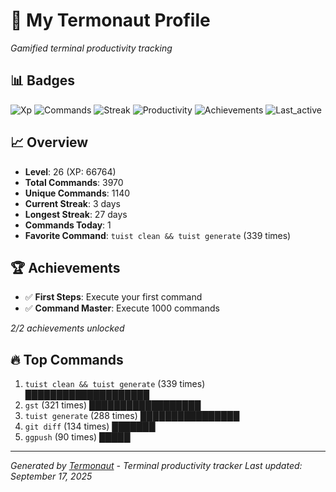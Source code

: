 # 🚀 My Termonaut Profile

*Gamified terminal productivity tracking*

## 📊 Badges

![Xp](https://img.shields.io/badge/XP-Level+26+%2866764%2F72900%29-orange?style=flat-square&logo=terminal&logoColor=white) ![Commands](https://img.shields.io/badge/Commands-3970-blue?style=flat-square&logo=terminal&logoColor=white) ![Streak](https://img.shields.io/badge/Streak-3+days-green?style=flat-square&logo=terminal&logoColor=white) ![Productivity](https://img.shields.io/badge/Productivity-80.0%25-green?style=flat-square&logo=terminal&logoColor=white) ![Achievements](https://img.shields.io/badge/Achievements-5%2F10-blue?style=flat-square&logo=terminal&logoColor=white) ![Last_active](https://img.shields.io/badge/Last+Active-1h+ago-green?style=flat-square&logo=terminal&logoColor=white) 

## 📈 Overview

- **Level**: 26 (XP: 66764)
- **Total Commands**: 3970
- **Unique Commands**: 1140
- **Current Streak**: 3 days
- **Longest Streak**: 27 days
- **Commands Today**: 1
- **Favorite Command**: `tuist clean && tuist generate` (339 times)

## 🏆 Achievements

- ✅ **First Steps**: Execute your first command
- ✅ **Command Master**: Execute 1000 commands

*2/2 achievements unlocked*

## 🔥 Top Commands

1. `tuist clean && tuist generate` (339 times) ████████████████████
2. `gst` (321 times) ██████████████████
3. `tuist generate` (288 times) ████████████████
4. `git diff` (134 times) ███████
5. `ggpush` (90 times) █████

---

*Generated by [Termonaut](https://github.com/oiahoon/termonaut) - Terminal productivity tracker*
*Last updated: September 17, 2025*
